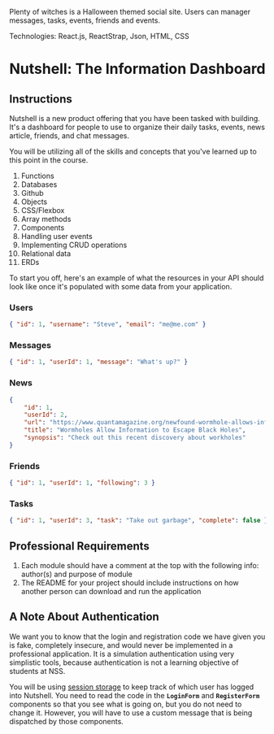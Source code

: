 Plenty of witches is a Halloween themed social site. Users can manager messages, tasks, events, friends and events.


Technologies: React.js, ReactStrap, Json, HTML, CSS

# Nutshell: The Information Dashboard

## Instructions

Nutshell is a new product offering that you have been tasked with building. It's a dashboard for people to use to organize their daily tasks, events, news article, friends, and chat messages.

You will be utilizing all of the skills and concepts that you've learned up to this point in the course.

1. Functions
1. Databases
1. Github
1. Objects
1. CSS/Flexbox
1. Array methods
1. Components
1. Handling user events
1. Implementing CRUD operations
1. Relational data
1. ERDs

To start you off, here's an example of what the resources in your API should look like once it's populated with some data from your application.

### Users

```json
{ "id": 1, "username": "Steve", "email": "me@me.com" }
```

### Messages

```json
{ "id": 1, "userId": 1, "message": "What's up?" }
```

### News

```json
{
	"id": 1,
	"userId": 2,
	"url": "https://www.quantamagazine.org/newfound-wormhole-allows-information-to-escape-black-holes-20171023/",
	"title": "Wormholes Allow Information to Escape Black Holes",
	"synopsis": "Check out this recent discovery about workholes"
}
```

### Friends

```json
{ "id": 1, "userId": 1, "following": 3 }
```

### Tasks

```json
{ "id": 1, "userId": 3, "task": "Take out garbage", "complete": false }
```

## Professional Requirements

1. Each module should have a comment at the top with the following info: author(s) and purpose of module
1. The README for your project should include instructions on how another person can download and run the application

## A Note About Authentication

We want you to know that the login and registration code we have given you is fake, completely insecure, and would never be implemented in a professional application. It is a simulation authentication using very simplistic tools, because authentication is not a learning objective of students at NSS.

You will be using [session storage](https://javascript.info/localstorage#sessionstorage) to keep track of which user has logged into Nutshell. You need to read the code in the **`LoginForm`** and **`RegisterForm`** components so that you see what is going on, but you do not need to change it. However, you will have to use a custom message that is being dispatched by those components.
